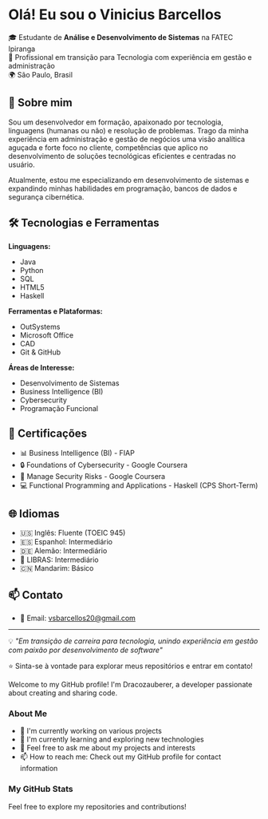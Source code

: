 # Olá! Eu sou o Vinicius Barcellos

🎓 Estudante de **Análise e Desenvolvimento de Sistemas** na FATEC Ipiranga  
💼 Profissional em transição para Tecnologia com experiência em gestão e administração  
🌍 São Paulo, Brasil

## 🚀 Sobre mim

Sou um desenvolvedor em formação, apaixonado por tecnologia, linguagens (humanas ou não) e resolução de problemas. Trago da minha experiência em administração e gestão de negócios uma visão analítica aguçada e forte foco no cliente, competências que aplico no desenvolvimento de soluções tecnológicas eficientes e centradas no usuário.

Atualmente, estou me especializando em desenvolvimento de sistemas e expandindo minhas habilidades em programação, bancos de dados e segurança cibernética.

## 🛠️ Tecnologias e Ferramentas

**Linguagens:**
- Java 
- Python
- SQL 
- HTML5 
- Haskell 

**Ferramentas e Plataformas:**
- OutSystems
- Microsoft Office
- CAD
- Git & GitHub

**Áreas de Interesse:**
- Desenvolvimento de Sistemas
- Business Intelligence (BI)
- Cybersecurity
- Programação Funcional

## 🎯 Certificações

- 📊 Business Intelligence (BI) - FIAP
- 🔒 Foundations of Cybersecurity - Google Coursera
- 🔐 Manage Security Risks - Google Coursera
- 💻 Functional Programming and Applications - Haskell (CPS Short-Term)


## 🌐 Idiomas

- 🇺🇸 Inglês: Fluente (TOEIC 945)
- 🇪🇸 Espanhol: Intermediário
- 🇩🇪 Alemão: Intermediário
- 🤟 LIBRAS: Intermediário
- 🇨🇳 Mandarim: Básico



## 📫 Contato

- 📧 Email: vsbarcellos20@gmail.com


---

💡 *"Em transição de carreira para tecnologia, unindo experiência em gestão com paixão por desenvolvimento de software"*

⭐ Sinta-se à vontade para explorar meus repositórios e entrar em contato!

Welcome to my GitHub profile! I'm Dracozauberer, a developer passionate about creating and sharing code.

### About Me

- 🔭 I'm currently working on various projects
- 🌱 I'm currently learning and exploring new technologies
- 💬 Feel free to ask me about my projects and interests
- 📫 How to reach me: Check out my GitHub profile for contact information

### My GitHub Stats

Feel free to explore my repositories and contributions!
